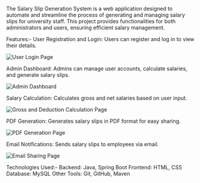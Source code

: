 The Salary Slip Generation System is a web application designed to automate and streamline the process of generating and managing salary slips for university staff. This project provides functionalities for both administrators and users, ensuring efficient salary management.

Features:-
User Registration and Login: Users can register and log in to view their details.

![User Login Page](images/login_page.png)

Admin Dashboard: Admins can manage user accounts, calculate salaries, and generate salary slips.

![Admin Dashboard](images/admin_dashboard.png)

Salary Calculation: Calculates gross and net salaries based on user input.

![Gross and Deduction Calculation Page](images/admin_dashboard.png)

PDF Generation: Generates salary slips in PDF format for easy sharing.

![PDF Generation Page](images/admin_dashboard.png)

Email Notifications: Sends salary slips to employees via email.

![Email Sharing Page](images/admin_dashboard.png)

Technologies Used:-
Backend: Java, Spring Boot
Frontend: HTML, CSS
Database: MySQL
Other Tools: Git, GitHub, Maven
